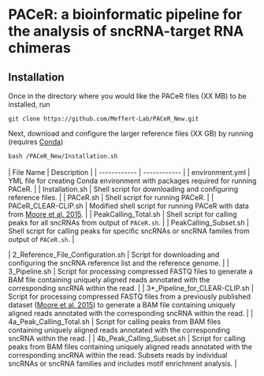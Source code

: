 # PACeR: a bioinformatic pipeline for the analysis of sncRNA-target RNA chimeras

## Installation

Once in the directory where you would like the PACeR files (XX MB) to be installed, run 

`git clone https://github.com/Meffert-Lab/PACeR_New.git`

Next, download and configure the larger reference files (XX GB) by running (requires [Conda](https://docs.conda.io/projects/conda/en/latest/user-guide/install/index.html))

`bash /PACeR_New/Installation.sh`
<br>
<br>
| File Name                     | Description |
| ------------ | ------------ |
| environment.yml   | YML file for creating Conda environment with packages required for running PACeR.        |
| Installation.sh      | Shell script for downloading and configuring reference files.        |
| PACeR.sh      | Shell script for running PACeR.        |
| PACeR_CLEAR-CLIP.sh      | Modified shell script for running PACeR with data from [Moore et al. 2015](https://www.nature.com/articles/ncomms9864).        |
| PeakCalling_Total.sh      | Shell script for calling peaks for all sncRNAs from output of `PACeR.sh`.        |
| PeakCalling_Subset.sh      | Shell script for calling peaks for specific sncRNAs or sncRNA familes from output of `PACeR.sh`.        |

| 2_Reference_File_Configuration.sh      | Script for downloading and configuring the sncRNA reference list and the reference genome.       |
| 3_Pipeline.sh   | Script for processing compressed FASTQ files to generate a BAM file containing uniquely aligned reads annotated with the corresponding sncRNA within the read.        |
| 3\*\_Pipeline_for_CLEAR-CLIP.sh   | Script for processing compressed FASTQ files from a previously published dataset ([Moore et al. 2015](https://www.nature.com/articles/ncomms9864)) to generate a BAM file containing uniquely aligned reads annotated with the corresponding sncRNA within the read.        |
| 4a_Peak_Calling_Total.sh   | Script for calling peaks from BAM files containing uniquely aligned reads annotated with the corresponding sncRNA within the read.        |
| 4b_Peak_Calling_Subset.sh   | Script for calling peaks from BAM files containing uniquely aligned reads annotated with the corresponding sncRNA within the read. Subsets reads by individual sncRNAs or sncRNA families and includes motif enrichment analysis.        |
